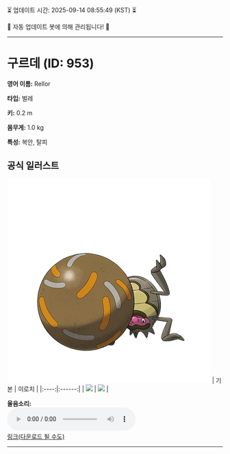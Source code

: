 
⏳ 업데이트 시간: 2025-09-14 08:55:49 (KST) ⏳

🤖 자동 업데이트 봇에 의해 관리됩니다! 🤖

---

# 구르데 (ID: 953)
**영어 이름:** Rellor

**타입:** 벌레

**키:** 0.2 m

**몸무게:** 1.0 kg

**특성:** 복안, 탈피

## 공식 일러스트
![](https://raw.githubusercontent.com/PokeAPI/sprites/master/sprites/pokemon/other/official-artwork/953.png)
| 기본 | 이로치 |
|:----:|:------:|
| <img src="http://play.pokemonshowdown.com/sprites/ani/rellor.gif" width="200"> | <img src="http://play.pokemonshowdown.com/sprites/ani-shiny/rellor.gif" width="200"> |

**울음소리:**<br><audio controls src="https://raw.githubusercontent.com/PokeAPI/cries/main/cries/pokemon/latest/953.ogg"></audio><br> [링크(다운로드 될 수도)](https://raw.githubusercontent.com/PokeAPI/cries/main/cries/pokemon/latest/953.ogg)


---
